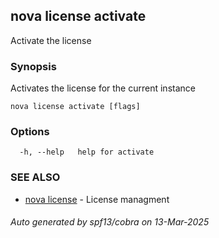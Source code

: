 ## nova license activate

Activate the license

### Synopsis

Activates the license for the current instance

```
nova license activate [flags]
```

### Options

```
  -h, --help   help for activate
```

### SEE ALSO

* [nova license](nova_license.md)	 - License managment

###### Auto generated by spf13/cobra on 13-Mar-2025
